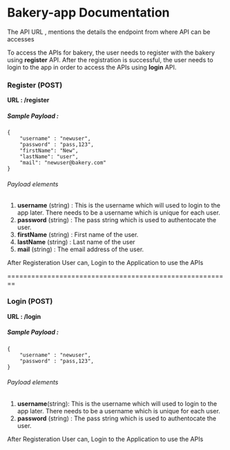 # Bakery-app Documentation

The API URL , mentions the details the endpoint from where API can be accesses

To access the APIs for bakery, the user needs to register with the bakery using **register** API.
After the registration is successful, the user needs to login to the app in order to access the APIs using **login** API.

### Register (POST)
**URL : /register**
##### Sample Payload :
```
{
    "username" : "newuser",
    "password" : "pass,123",
    "firstName": "New",
    "lastName": "user",
    "mail": "newuser@bakery.com"
}
```
###### Payload elements
1. **username** (string) : This is the username which will used to login to the app later. There needs to be a username which is unique for each user.
2. **password** (string)  : The pass string which is used to authentocate the user.
3. **firstName** (string) : First name of the user.
4. **lastName** (string) : Last name of the user
5. **mail** (string) : The email address of the user.

After Registeration User can, Login to the Application to use the APIs

========================================================

### Login (POST)
**URL : /login**
##### Sample Payload :
```
{
    "username" : "newuser",
    "password" : "pass,123",
}
```
###### Payload elements
1. **username**(string): This is the username which will used to login to the app later. There needs to be a username which is unique for each user.
2. **password** (string)  : The pass string which is used to authentocate the user.

After Registeration User can, Login to the Application to use the APIs
